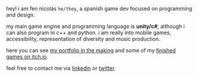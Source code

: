 hey! i am fen nicolás `he/they`, a spanish game dev focused on programming and design. 

my main game engine and programming language is **unity/c#**, although i can also program in c++ and python. i am really into mobile games, accessibility, representation of diversity and music production.

here you can see [my portfolio in the making](https://fenshan.dev) and some of my [finished games on itch.io](https://fenshan.itch.io).

feel free to contact me via [linkedin](https://www.linkedin.com/in/fenshan/) or [twitter](https://twitter.com/fenshan_).



<!--

![GitHub Logo](/images/logo.png)
snail logo?

-->
